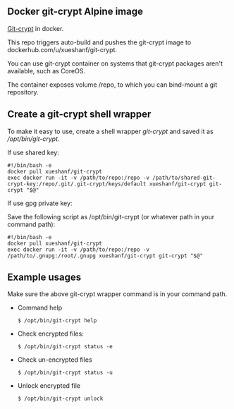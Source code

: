 ## Docker git-crypt Alpine image

[Git-crypt](https://github.com/AGWA/git-crypt) in docker.

This repo triggers auto-build and pushes the git-crypt image to dockerhub.com/u/xueshanf/git-crypt.

You can use git-crypt container on systems that git-crypt packages aren't available, such as CoreOS.

The container exposes volume /repo, to which you can bind-mount a git repository.

## Create a git-crypt shell wrapper

To make it easy to use, create a shell wrapper *git-crypt* and saved it as */opt/bin/git-crypt*.

If use shared key:

```
#!/bin/bash -e
docker pull xueshanf/git-crypt
exec docker run -it -v /path/to/repo:/repo -v /path/to/shared-git-crypt-key:/repo/.git/.git-crypt/keys/default xueshanf/git-crypt git-crypt "$@"
```

If use gpg private key:

Save the following script as /opt/bin/git-crypt (or whatever path in your command path):

```
#!/bin/bash -e
docker pull xueshanf/git-crypt
exec docker run -it -v /path/to/repo:/repo -v /path/to/.gnupg:/root/.gnupg xueshanf/git-crypt git-crypt "$@"
```

## Example usages

Make sure the above git-crypt wrapper command is in your command path.

* Command help

	```
	$ /opt/bin/git-crypt help
	```

* Check encrypted files:
	
	```
	$ /opt/bin/git-crypt status -e
	```
* Check un-encrypted files

	```
	$ /opt/bin/git-crypt status -u
	```

* Unlock encrypted file

	```
	$ /opt/bin/git-crypt unlock
	```